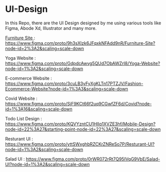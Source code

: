 # UI-Design
In this Repo, there are the UI Design designed by me using various tools like Figma, Abode Xd, Illustrator and many more. 

<u>Furniture Site </u> :
https://www.figma.com/proto/9h3sXlzk6JFqxkNFAdd9nR/Furniture-Site?node-id=2%3A2&scaling=scale-down

Yoga Website :
https://www.figma.com/proto/GdpdcAwvg5QUd7ObAWZrI8/Yoga-Website?node-id=1%3A2&scaling=scale-down

E-commerce Website :
https://www.figma.com/proto/3cuLB3yFyXgKLTn17PTZJV/Fashion-Ecommerce-Website?node-id=1%3A3&scaling=scale-down

Covid Website :
https://www.figma.com/proto/SjF9KCt66f2uq9CGwfZF6d/Covid?node-id=1%3A16&scaling=scale-down

Todo List Design :
https://www.figma.com/proto/KQVYzntCU1Hllq1XVZE3hf/Mobile-Design?node-id=22%3A27&starting-point-node-id=22%3A27&scaling=scale-down

Resturant UI :
https://www.figma.com/proto/yttSWxghbRZCKrZNReSo7P/Resturant-UI?node-id=1%3A2&scaling=scale-down

Salad UI :
https://www.figma.com/proto/0rWR072rRt7Q95IVqG9VbE/Salad-UI?node-id=1%3A2&scaling=scale-down
